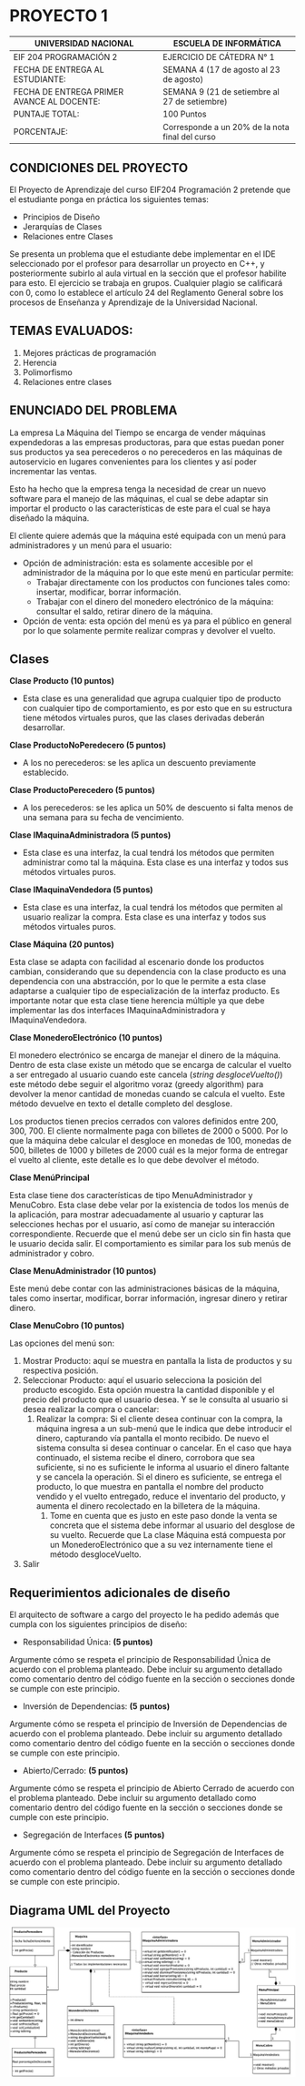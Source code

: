 # PROYECTO 1

| UNIVERSIDAD NACIONAL                       | ESCUELA DE INFORMÁTICA                          |
| ------------------------------------------ | ----------------------------------------------- |
| EIF 204 PROGRAMACIÓN 2                     | EJERCICIO DE CÁTEDRA N° 1                       |
| FECHA DE ENTREGA AL ESTUDIANTE:            | SEMANA 4 (17 de agosto al 23 de agosto)         |
| FECHA DE ENTREGA PRIMER AVANCE AL DOCENTE: | SEMANA 9 (21 de setiembre al 27 de setiembre)   |
| PUNTAJE TOTAL:                             | 100 Puntos                                      |
| PORCENTAJE:                                | Corresponde a un 20% de la nota final del curso |

## CONDICIONES DEL PROYECTO

El Proyecto de Aprendizaje del curso EIF204 Programación 2 pretende que el estudiante ponga en práctica los siguientes temas:

- Principios de Diseño
- Jerarquías de Clases
- Relaciones entre Clases

Se presenta un problema que el estudiante debe implementar en el IDE seleccionado por el profesor para desarrollar un proyecto en C++, y posteriormente subirlo al aula virtual en la sección que el profesor habilite para esto. El ejercicio se trabaja en grupos. Cualquier plagio se calificará con 0, como lo establece el artículo 24 del Reglamento General sobre los procesos de Enseñanza y Aprendizaje de la Universidad Nacional.

## TEMAS EVALUADOS:

1. Mejores prácticas de programación
2. Herencia
3. Polimorfismo
4. Relaciones entre clases

## ENUNCIADO DEL PROBLEMA

La empresa La Máquina del Tiempo se encarga de vender máquinas expendedoras a las empresas productoras, para que estas puedan poner sus productos ya sea perecederos o no perecederos en las máquinas de autoservicio en lugares convenientes para los clientes y así poder incrementar las ventas.

Esto ha hecho que la empresa tenga la necesidad de crear un nuevo software para el manejo de las máquinas, el cual se debe adaptar sin importar el producto o las características de este para el cual se haya diseñado la máquina.

El cliente quiere además que la máquina esté equipada con un menú para administradores y un menú para el usuario:

- Opción de administración: esta es solamente accesible por el administrador de la máquina por lo que este menú en particular permite:
  - Trabajar directamente con los productos con funciones tales como: insertar, modificar, borrar información.
  - Trabajar con el dinero del monedero electrónico de la máquina: consultar el saldo, retirar dinero de la máquina.
- Opción de venta: esta opción del menú es ya para el público en general por lo que solamente permite realizar compras y devolver el vuelto.

## Clases

**Clase Producto (10 puntos)**

- Esta clase es una generalidad que agrupa cualquier tipo de producto con cualquier tipo de comportamiento, es por esto que en su estructura tiene métodos virtuales puros, que las clases derivadas deberán desarrollar.

**Clase ProductoNoPeredecero (5 puntos)**

- A los no perecederos: se les aplica un descuento previamente establecido.

**Clase ProductoPerecedero (5 puntos)**

- A los perecederos: se les aplica un 50% de descuento si falta menos de una semana para su fecha de vencimiento.

**Clase IMaquinaAdministradora (5 puntos)**

- Esta clase es una interfaz, la cual tendrá los métodos que permiten administrar como tal la máquina. Esta clase es una interfaz y todos sus métodos virtuales puros.

**Clase IMaquinaVendedora (5 puntos)**

- Esta clase es una interfaz, la cual tendrá los métodos que permiten al usuario realizar la compra. Esta clase es una interfaz y todos sus métodos virtuales puros.

**Clase Máquina (20 puntos)**

Esta clase se adapta con facilidad al escenario donde los productos cambian, considerando que su dependencia con la clase producto es una dependencia con una abstracción, por lo que le permite a esta clase adaptarse a cualquier tipo de especialización de la interfaz producto. Es importante notar que esta clase tiene herencia múltiple ya que debe implementar las dos interfaces IMaquinaAdministradora y IMaquinaVendedora.

**Clase MonederoElectrónico (10 puntos)**

El monedero electrónico se encarga de manejar el dinero de la máquina. Dentro de esta clase existe un método que se encarga de calcular el vuelto a ser entregado al usuario cuando este cancela (*string desgloceVuelto()*) este método debe seguir el algoritmo voraz (greedy algorithm) para devolver la menor cantidad de monedas cuando se calcula el vuelto. Este método devuelve en texto el detalle completo del desglose.

Los productos tienen precios cerrados con valores definidos entre 200, 300, 700. El cliente normalmente paga con billetes de 2000 o 5000. Por lo que la máquina debe calcular el desgloce en monedas de 100, monedas de 500, billetes de 1000 y billetes de 2000 cuál es la mejor forma de entregar el vuelto al cliente, este detalle es lo que debe devolver el método.

**Clase MenúPrincipal**

Esta clase tiene dos características de tipo MenuAdministrador y MenuCobro. Esta clase debe velar por la existencia de todos los menús de la aplicación, para mostrar adecuadamente al usuario y capturar las selecciones hechas por el usuario, así como de manejar su interacción correspondiente. Recuerde que el menú debe ser un ciclo sin fin hasta que le usuario decida salir. El comportamiento es similar para los sub menús de administrador y cobro.

**Clase MenuAdministrador (10 puntos)**

Este menú debe contar con las administraciones básicas de la máquina, tales como insertar, modificar, borrar información, ingresar dinero y retirar dinero.

**Clase MenuCobro (10 puntos)**

Las opciones del menú son:

1. Mostrar Producto: aquí se muestra en pantalla la lista de productos y su respectiva posición.
2. Seleccionar Producto: aquí el usuario selecciona la posición del producto escogido. Esta opción muestra la cantidad disponible y el precio del producto que el usuario desea. Y se le consulta al usuario si desea realizar la compra o cancelar:
   1. Realizar la compra: Si el cliente desea continuar con la compra, la máquina ingresa a un sub-menú que le indica que debe introducir el dinero, capturando vía pantalla el monto recibido. De nuevo el sistema consulta si desea continuar o cancelar. En el caso que haya continuado, el sistema recibe el dinero, corrobora que sea suficiente, si no es suficiente le informa al usuario el dinero faltante y se cancela la operación. Si el dinero es suficiente, se entrega el producto, lo que muestra en pantalla el nombre del producto vendido y el vuelto entregado, reduce el inventario del producto, y aumenta el dinero recolectado en la billetera de la máquina.
      1. Tome en cuenta que es justo en este paso donde la venta se concreta que el sistema debe informar al usuario del desglose de su vuelto. Recuerde que La clase Máquina está compuesta por un MonederoElectrónico que a su vez internamente tiene el método desgloceVuelto.
3. Salir

## Requerimientos adicionales de diseño

El arquitecto de software a cargo del proyecto le ha pedido además que cumpla con los siguientes principios de diseño:

- Responsabilidad Única: **(5 puntos)**

Argumente cómo se respeta el principio de Responsabilidad Única de acuerdo con el problema planteado. Debe incluir su argumento detallado como comentario dentro del código fuente en la sección o secciones donde se cumple con este principio.

- Inversión de Dependencias: **(5** **puntos)**

Argumente cómo se respeta el principio de Inversión de Dependencias de acuerdo con el problema planteado. Debe incluir su argumento detallado como comentario dentro del código fuente en la sección o secciones donde se cumple con este principio.

- Abierto/Cerrado: **(5 puntos)**

Argumente cómo se respeta el principio de Abierto Cerrado de acuerdo con el problema planteado. Debe incluir su argumento detallado como comentario dentro del código fuente en la sección o secciones donde se cumple con este principio.

- Segregación de Interfaces **(5** **puntos)**

Argumente cómo se respeta el principio de Segregación de Interfaces de acuerdo con el problema planteado. Debe incluir su argumento detallado como comentario dentro del código fuente en la sección o secciones donde se cumple con este principio.

## Diagrama UML del Proyecto

![](uml-proyecto.jpg)